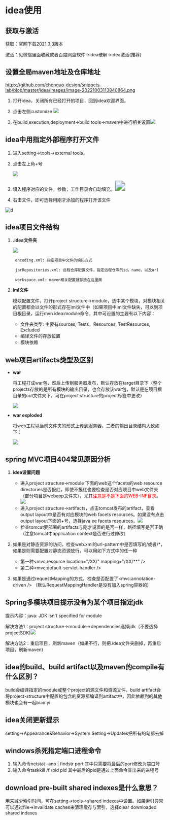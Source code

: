 # idea使用

## 获取与激活

获取：官网下载2021.3.3版本

激活：见微信里面收藏或者百度网盘软件->idea破解->idea激活(推荐)

## 设置全局maven地址及仓库地址
https://github.com/chenguo-design/snippets-lab/blob/master/idea/images/image-20221003113840864.png

1. 打开idea，关闭所有已经打开的项目，回到idea欢迎界面。
2. 点击左侧customize ![](D:\dev\idea\snippets-lab\idea\images\image-20221003113840864.png)

3. 在build,execution,deployment->build tools->maven中进行相关设置![](D:\dev\idea\snippets-lab\idea\images\image-20221003114045906.png)

## idea中用指定外部程序打开文件

1. 进入setting->tools->external tools。

2. 点击左上角+号

   ![](D:\dev\idea\snippets-lab\idea\images\image-20221003115456948.png)

3. 填入程序对应的文件，参数，工作目录会自动填充。<img src="D:\dev\idea\snippets-lab\idea\images\image-20221003115823859.png" style="zoom:200%;" />

4. 右击文件，即可选择用刚才添加的程序打开该文件

![d](D:\dev\idea\snippets-lab\idea\images\image-20221003120147049.png)

## idea项目文件结构

1. **.idea文件夹**

	![](D:\dev\idea\snippets-lab\idea\images\image-20221003121507492.png)

		encoding.xml: 指定项目中文件的编码方式
		
		jarRepositories.xml: 远程仓库配置文件，指定远程仓库的id，name，以及url
		
		workspace.xml: maven相关配置就存放在这里面

2. **iml文件**

   模块配置文件，打开project structure->module，选中某个模块，对模块相关的配置都会以文件的形式存在iml文件中（如果项目中iml文件缺失，可以到项目根目录，运行mvn idea:module命令，其中可设置的主要有以下内容：

   - 文件夹类型: 主要有sources, Tests，Resources, TestResources, Excluded
   - 编译文件的存放位置
   - 模块依赖

## web项目artifacts类型及区别

- **war**

  将工程打成war包，然后上传到服务器发布，默认存放在target目录下（整个projects存放的是所有模块的输出目录，也会存放该war包，默认是在项目根目录的out文件夹下，可在project structure的project标签中更改）

  ![](D:\dev\idea\snippets-lab\idea\images\image-20221003154726382.png)

- **war exploded**

  将web工程以当前文件夹的形式上传到服务器，二者的输出目录结构大致如下：

  ![](D:\dev\idea\snippets-lab\idea\images\image-20221003160015664.png)

## spring MVC项目404常见原因分析

1. **idea设置问题**

   * 进入project structure->module 下面的web这个facets的web resource directories是否报红，即使不报红也要检查是否对应项目中web文件夹（部分项目是webapp文件夹），尤其<font color='red'>注意是不是下面的WEB-INF目录</font>。![](D:\dev\idea\snippets-lab\idea\images\image-20221003194121592.png)
   * 进入project structure->artifacts，点击tomcat发布的artifact，查看output layout中是否有对应模块的web facets resources。如果没有点击output layout下面的+号，选择java ee facets resources。![](D:\dev\idea\snippets-lab\idea\images\image-20221003192634754.png)

   - 检查tomcat要部署的artifacts与刚才设置的是否一样，路径填写是否正确（注意tomcat中application context是否进行过修改）

2. 如果是对静态资源的访问，检查web.xml的url-pattern中是否填写的/或者/*，如果是则需要配置对静态资源放行，可以用如下方式中的任一种

   * 第一种<mvc:resource location="/XX/" mapping="/XX/**" />
   * 第二种<mvc:default-servlet-handler />

3. 如果是通过requestMapping的方式，检查是否配置了<mvc:annotation-driven /> （默认RequestMappingHandler是没有加入spring容器的)

## Spring多模块项目提示没有为某个项目指定jdk

提示内容：java: JDK isn't specified for module 

解决方法1：project structure->moudule->dependencies选择jdk（不要选择projectSDK)![](D:\dev\idea\snippets-lab\idea\images\image-20221010191800393.png)

解决方法2：重启项目，刷新maven（如果不行，则把.idea文件夹删掉，再重启项目，刷新maven)

## idea的build、build artifact以及maven的compile有什么区别？

build会编译指定的module或整个project的源文件和资源文件，build artifact会将project-structure中配置的包含的资源都编译到artifact中，因此依赖到的其他模块也会有一起bian'yi

## idea关闭更新提示

setting->Appearance&Behavior->System Setting->Updates把所有的勾都去掉

## windows杀死指定端口进程命令

1. 输入命令netstat -ano | findstr  port			其中只需要将最后的port修改为端口号
2. 输入命令taskkill /f /pid pid                             其中最后的pid是通过上面命令查出来的进程号

## download pre-built shared indexes是什么意思？

用来减少索引时间，可在setting->tools->shared indexes中设置。如果索引异常可以通过file->invalidate caches来清理缓存与索引，选择clear downloaded shared indexes
